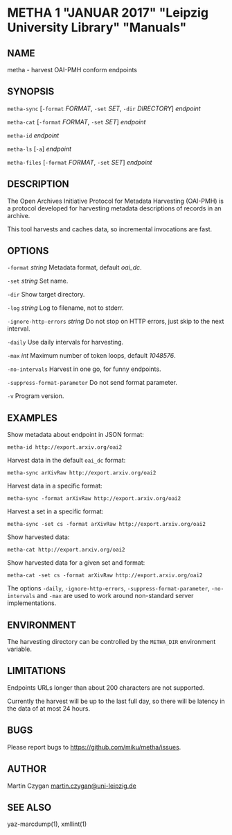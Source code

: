METHA 1 "JANUAR 2017" "Leipzig University Library" "Manuals"
============================================================

NAME
----

metha - harvest OAI-PMH conform endpoints

SYNOPSIS
--------

`metha-sync` [`-format` *FORMAT*, `-set` *SET*, `-dir` *DIRECTORY*] *endpoint*

`metha-cat` [`-format` *FORMAT*, `-set` *SET*] *endpoint*

`metha-id` *endpoint*

`metha-ls` [`-a`] *endpoint*

`metha-files` [`-format` *FORMAT*, `-set` *SET*] *endpoint*

DESCRIPTION
-----------

The Open Archives Initiative Protocol for Metadata Harvesting (OAI-PMH) is a
protocol developed for harvesting metadata descriptions of records in an
archive.

This tool harvests and caches data, so incremental invocations are fast.

OPTIONS
-------

`-format` *string*
  Metadata format, default *oai_dc*.

`-set` *string*
  Set name.

`-dir`
  Show target directory.

`-log` *string*
  Log to filename, not to stderr.

`-ignore-http-errors` *string*
  Do not stop on HTTP errors, just skip to the next interval.

`-daily`
  Use daily intervals for harvesting.

`-max` *int*
  Maximum number of token loops, default *1048576*.

`-no-intervals`
  Harvest in one go, for funny endpoints.

`-suppress-format-parameter`
  Do not send format parameter.

`-v`
  Program version.

EXAMPLES
--------

Show metadata about endpoint in JSON format:

  `metha-id http://export.arxiv.org/oai2`

Harvest data in the default `oai_dc` format:

  `metha-sync arXivRaw http://export.arxiv.org/oai2`

Harvest data in a specific format:

  `metha-sync -format arXivRaw http://export.arxiv.org/oai2`

Harvest a set in a specific format:

  `metha-sync -set cs -format arXivRaw http://export.arxiv.org/oai2`

Show harvested data:

  `metha-cat http://export.arxiv.org/oai2`

Show harvested data for a given set and format:

  `metha-cat -set cs -format arXivRaw http://export.arxiv.org/oai2`

The options `-daily`, `-ignore-http-errors`, `-suppress-format-parameter`,
`-no-intervals` and `-max` are used to work around non-standard server
implementations.

ENVIRONMENT
-----------

The harvesting directory can be controlled by the `METHA_DIR` environment
variable.

LIMITATIONS
-----------

Endpoints URLs longer than about 200 characters are not supported.

Currently the harvest will be up to the last full day, so there will be latency
in the data of at most 24 hours.

BUGS
----

Please report bugs to <https://github.com/miku/metha/issues>.

AUTHOR
------

Martin Czygan <martin.czygan@uni-leipzig.de>

SEE ALSO
--------

yaz-marcdump(1), xmllint(1)